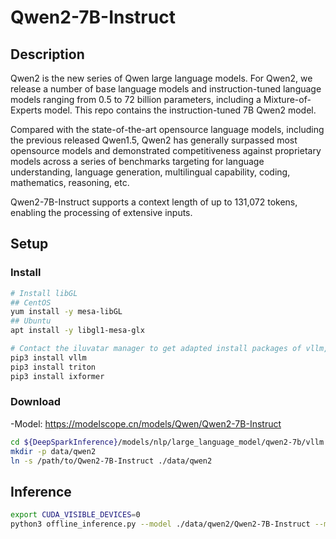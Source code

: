 # Qwen2-7B-Instruct

## Description

Qwen2 is the new series of Qwen large language models. For Qwen2, we release a number of base language models and instruction-tuned language models ranging from 0.5 to 72 billion parameters, including a Mixture-of-Experts model. This repo contains the instruction-tuned 7B Qwen2 model.

Compared with the state-of-the-art opensource language models, including the previous released Qwen1.5, Qwen2 has generally surpassed most opensource models and demonstrated competitiveness against proprietary models across a series of benchmarks targeting for language understanding, language generation, multilingual capability, coding, mathematics, reasoning, etc.

Qwen2-7B-Instruct supports a context length of up to 131,072 tokens, enabling the processing of extensive inputs.

## Setup

### Install

```bash
# Install libGL
## CentOS
yum install -y mesa-libGL
## Ubuntu
apt install -y libgl1-mesa-glx

# Contact the iluvatar manager to get adapted install packages of vllm, triton, and ixformer
pip3 install vllm
pip3 install triton
pip3 install ixformer
```

### Download

-Model: https://modelscope.cn/models/Qwen/Qwen2-7B-Instruct

```bash
cd ${DeepSparkInference}/models/nlp/large_language_model/qwen2-7b/vllm
mkdir -p data/qwen2
ln -s /path/to/Qwen2-7B-Instruct ./data/qwen2
```

## Inference

```bash
export CUDA_VISIBLE_DEVICES=0
python3 offline_inference.py --model ./data/qwen2/Qwen2-7B-Instruct --max-tokens 256 -tp 1 --temperature 0.0
```
